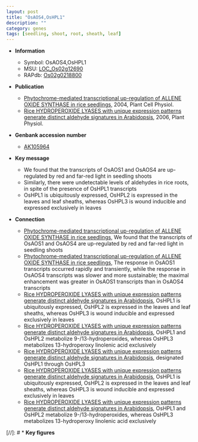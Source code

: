 ```yaml
---
layout: post
title: "OsAOS4,OsHPL1"
description: ""
category: genes
tags: [seedling, shoot, root, sheath, leaf]
---
```


* **Information**  
    + Symbol: OsAOS4,OsHPL1  
    + MSU: [LOC_Os02g12690](http://rice.plantbiology.msu.edu/cgi-bin/ORF_infopage.cgi?orf=LOC_Os02g12690)  
    + RAPdb: [Os02g0218800](http://rapdb.dna.affrc.go.jp/viewer/gbrowse_details/irgsp1?name=Os02g0218800)  

* **Publication**  
    + [Phytochrome-mediated transcriptional up-regulation of ALLENE OXIDE SYNTHASE in rice seedlings](http://www.ncbi.nlm.nih.gov/pubmed?term=Phytochrome-mediated+transcriptional+up-regulation+of+ALLENE+OXIDE+SYNTHASE+in+rice+seedlings%5BTitle%5D), 2004, Plant Cell Physiol.
    + [Rice HYDROPEROXIDE LYASES with unique expression patterns generate distinct aldehyde signatures in Arabidopsis](http://www.ncbi.nlm.nih.gov/pubmed?term=Rice+HYDROPEROXIDE+LYASES+with+unique+expression+patterns+generate+distinct+aldehyde+signatures+in+Arabidopsis%5BTitle%5D), 2006, Plant Physiol.

* **Genbank accession number**  
    + [AK105964](http://www.ncbi.nlm.nih.gov/nuccore/AK105964)

* **Key message**  
    + We found that the transcripts of OsAOS1 and OsAOS4 are up-regulated by red and far-red light in seedling shoots
    + Similarly, there were undetectable levels of aldehydes in rice roots, in spite of the presence of OsHPL1 transcripts
    + OsHPL1 is ubiquitously expressed, OsHPL2 is expressed in the leaves and leaf sheaths, whereas OsHPL3 is wound inducible and expressed exclusively in leaves

* **Connection**  
    + [Phytochrome-mediated transcriptional up-regulation of ALLENE OXIDE SYNTHASE in rice seedlings](http://www.ncbi.nlm.nih.gov/pubmed?term=Phytochrome-mediated+transcriptional+up-regulation+of+ALLENE+OXIDE+SYNTHASE+in+rice+seedlings%5BTitle%5D), We found that the transcripts of OsAOS1 and OsAOS4 are up-regulated by red and far-red light in seedling shoots
    + [Phytochrome-mediated transcriptional up-regulation of ALLENE OXIDE SYNTHASE in rice seedlings](http://www.ncbi.nlm.nih.gov/pubmed?term=Phytochrome-mediated+transcriptional+up-regulation+of+ALLENE+OXIDE+SYNTHASE+in+rice+seedlings%5BTitle%5D), The response in OsAOS1 transcripts occurred rapidly and transiently, while the response in OsAOS4 transcripts was slower and more sustainable; the maximal enhancement was greater in OsAOS1 transcripts than in OsAOS4 transcripts
    + [Rice HYDROPEROXIDE LYASES with unique expression patterns generate distinct aldehyde signatures in Arabidopsis](http://www.ncbi.nlm.nih.gov/pubmed?term=Rice+HYDROPEROXIDE+LYASES+with+unique+expression+patterns+generate+distinct+aldehyde+signatures+in+Arabidopsis%5BTitle%5D), OsHPL1 is ubiquitously expressed, OsHPL2 is expressed in the leaves and leaf sheaths, whereas OsHPL3 is wound inducible and expressed exclusively in leaves
    + [Rice HYDROPEROXIDE LYASES with unique expression patterns generate distinct aldehyde signatures in Arabidopsis](http://www.ncbi.nlm.nih.gov/pubmed?term=Rice+HYDROPEROXIDE+LYASES+with+unique+expression+patterns+generate+distinct+aldehyde+signatures+in+Arabidopsis%5BTitle%5D), OsHPL1 and OsHPL2 metabolize 9-/13-hydroperoxides, whereas OsHPL3 metabolizes 13-hydroperoxy linolenic acid exclusively
    + [Rice HYDROPEROXIDE LYASES with unique expression patterns generate distinct aldehyde signatures in Arabidopsis](Oryza+sativa), designated OsHPL1 through OsHPL3
    + [Rice HYDROPEROXIDE LYASES with unique expression patterns generate distinct aldehyde signatures in Arabidopsis](http://www.ncbi.nlm.nih.gov/pubmed?term=Rice+HYDROPEROXIDE+LYASES+with+unique+expression+patterns+generate+distinct+aldehyde+signatures+in+Arabidopsis%5BTitle%5D), OsHPL1 is ubiquitously expressed, OsHPL2 is expressed in the leaves and leaf sheaths, whereas OsHPL3 is wound inducible and expressed exclusively in leaves
    + [Rice HYDROPEROXIDE LYASES with unique expression patterns generate distinct aldehyde signatures in Arabidopsis](http://www.ncbi.nlm.nih.gov/pubmed?term=Rice+HYDROPEROXIDE+LYASES+with+unique+expression+patterns+generate+distinct+aldehyde+signatures+in+Arabidopsis%5BTitle%5D), OsHPL1 and OsHPL2 metabolize 9-/13-hydroperoxides, whereas OsHPL3 metabolizes 13-hydroperoxy linolenic acid exclusively

[//]: # * **Key figures**  


